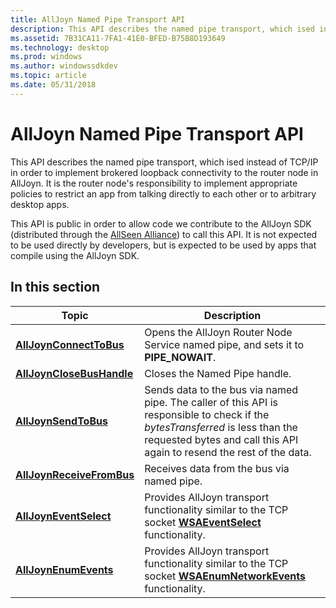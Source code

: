 ```yaml
---
title: AllJoyn Named Pipe Transport API
description: This API describes the named pipe transport, which ised instead of TCP/IP in order to implement brokered loopback connectivity to the router node in AllJoyn.
ms.assetid: 7B31CA11-7FA1-41E0-BFED-B75B8D193649
ms.technology: desktop
ms.prod: windows
ms.author: windowssdkdev
ms.topic: article
ms.date: 05/31/2018
---
```


# AllJoyn Named Pipe Transport API

This API describes the named pipe transport, which ised instead of TCP/IP in order to implement brokered loopback connectivity to the router node in AllJoyn. It is the router node's responsibility to implement appropriate policies to restrict an app from talking directly to each other or to arbitrary desktop apps.

This API is public in order to allow code we contribute to the AllJoyn SDK (distributed through the [AllSeen Alliance](http://go.microsoft.com/fwlink/p/?LinkID=526503)) to call this API. It is not expected to be used directly by developers, but is expected to be used by apps that compile using the AllJoyn SDK.

## In this section



| Topic                                                  | Description                                                                                                                                                                                             |
|--------------------------------------------------------|---------------------------------------------------------------------------------------------------------------------------------------------------------------------------------------------------------|
| [**AllJoynConnectToBus**](/previous-versions/windows/desktop/api/MSAJTransport/nf-msajtransport-alljoynconnecttobus)     | Opens the AllJoyn Router Node Service named pipe, and sets it to **PIPE\_NOWAIT**.                                                                                                                      |
| [**AllJoynCloseBusHandle**](/previous-versions/windows/desktop/api/MSAJTransport/nf-msajtransport-alljoynclosebushandle) | Closes the Named Pipe handle.                                                                                                                                                                           |
| [**AllJoynSendToBus**](/previous-versions/windows/desktop/api/MSAJTransport/nf-msajtransport-alljoynsendtobus)           | Sends data to the bus via named pipe. The caller of this API is responsible to check if the *bytesTransferred* is less than the requested bytes and call this API again to resend the rest of the data. |
| [**AllJoynReceiveFromBus**](/previous-versions/windows/desktop/api/MSAJTransport/nf-msajtransport-alljoynreceivefrombus) | Receives data from the bus via named pipe.                                                                                                                                                              |
| [**AllJoynEventSelect**](/previous-versions/windows/desktop/api/MSAJTransport/nf-msajtransport-alljoyneventselect)       | Provides AllJoyn transport functionality similar to the TCP socket [**WSAEventSelect**](https://msdn.microsoft.com/library/windows/desktop/ms741576) functionality.                                                                        |
| [**AllJoynEnumEvents**](/previous-versions/windows/desktop/api/MSAJTransport/nf-msajtransport-alljoynenumevents)         | Provides AllJoyn transport functionality similar to the TCP socket [**WSAEnumNetworkEvents**](https://msdn.microsoft.com/library/windows/desktop/ms741572) functionality.                                                            |



 

 

 




